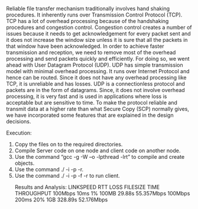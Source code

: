 Reliable file transfer mechanism traditionally involves hand shaking procedures. It inherently runs over Transmission Control Protocol (TCP). TCP has a lot of overhead processing because of the handshaking procedures and congestion control. Congestion control creates a number of issues because it needs to get acknowledgement for every packet sent and it does not increase the window size unless it is sure that all the packets in that window have been acknowledged. In order to achieve faster transmission and reception, we need to remove most of the overhead processing and send packets quickly and efficiently. For doing so, we went ahead with User Datagram Protocol (UDP).
UDP has simple transmission model with minimal overhead processing. It runs over Internet Protocol and hence can be routed. Since it does not have any overhead processing like TCP, it is unreliable and has losses. UDP is a connectionless protocol and packets are in the form of datagrams. Since, it does not involve overhead processing, it is very fast and is used in applications where loss is acceptable but are sensitive to time. To make the protocol reliable and transmit data at a higher rate than what Secure Copy (SCP) normally gives, we have incorporated some features that are explained in the design decisions. 


Execution:
1.	Copy the files on to the required directories.
2.	Compile Server code on one node and client code on another node.
3.	Use the command “gcc <FILENAME> -g -W –o <OBJECT> -lpthread -lrt” to compile and create objects.
4.	Use the command ./<SERVEROBJECT> -i <IPADDRESSOFCLIENT> -p<PORTNUMBER> -r<RECEIVEFILENAME>.
5.	Use the command ./<CLIENTOBJECT> -i <IPADDRESS> -p<PORTNUMBER> -f<FILETOSEND> -r<RECEIVEFILENAME> to run client.

Results and Analysis:
LINKSPEED	 RTT	LOSS	 FILESIZE  TIME	   THROUGHPUT
 100Mbps	 10ms	  1%	  100MB	   29.88s	  55.357Mbps
 100Mbps	 200ms 20%	   1GB	   328.89s	52.176Mbps

